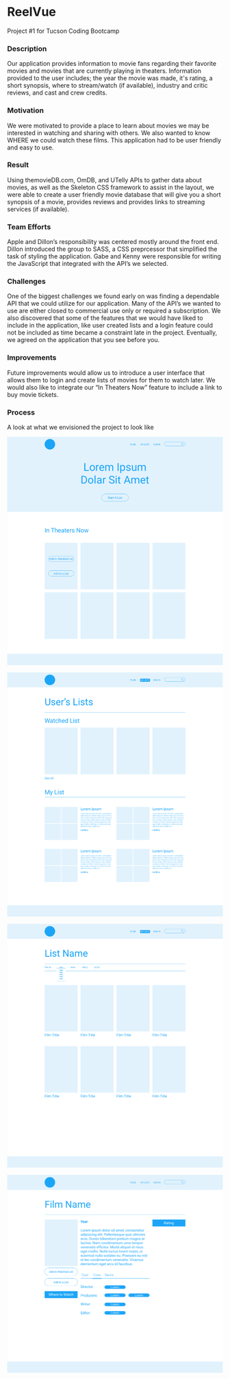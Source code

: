 # ReelVue
Project #1 for Tucson Coding Bootcamp

### Description
Our application provides information to movie fans regarding their favorite
movies and movies that are currently playing in theaters. Information provided
to the user includes; the year the movie was made, it's rating, a short synopsis,
where to stream/watch (if available), industry and critic reviews, and cast and
crew credits.

### Motivation
We were motivated to provide a place to learn about movies we may be interested
in watching and sharing with others. We also wanted to know WHERE we could watch
these films. This application had to be user friendly and easy to use.

### Result
Using themovieDB.com, OmDB, and UTelly APIs to gather data about movies, as well
as the Skeleton CSS framework to assist in the layout, we were able to create a
user friendly movie database that will give you a short synopsis of a movie,
provides reviews and provides links to streaming services (if available).

### Team Efforts
Apple and Dillon’s responsibility was centered mostly around the front end.
Dillon introduced the group to SASS, a CSS preprcessor that simplified the task
of styling the application. Gabe and Kenny were responsible for writing the
JavaScript that integrated with the API’s we selected.

### Challenges
One of the biggest challenges we found early on was finding a dependable API
that we could utilize for our application. Many of the API’s we wanted to use
are either closed to commercial use only or required a subscription. We also
discovered that some of the features that we would have liked to include in the
application, like user created lists and a login feature could not be included as
time became a constraint late in the project. Eventually, we agreed on the
application that you see before you.

### Improvements
Future improvements would allow us to introduce a user interface that allows
them to login and create lists of movies for them to watch later. We would also
like to integrate our “In Theaters Now” feature to include a link to buy movie
tickets.

### Process
A look at what we envisioned the project to look like

![Landing-Page](/assets/images/prototypes/1.png)

![User's-Lists](/assets/images/prototypes/2.png)

![List-Details](assets/images/prototypes/3.png)

![List-Details](assets/images/prototypes/4.png)
